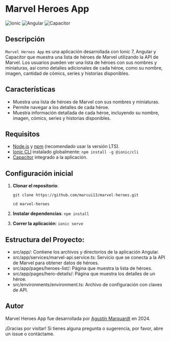 # Marvel Heroes App

![Ionic](https://img.shields.io/badge/Ionic-7-blue) ![Angular](https://img.shields.io/badge/Angular-15-red) ![Capacitor](https://img.shields.io/badge/Capacitor-6-green)

## Descripción

`Marvel Heroes App` es una aplicación desarrollada con Ionic 7, Angular y Capacitor que muestra una lista de héroes de Marvel utilizando la API de Marvel. Los usuarios pueden ver una lista de héroes con sus nombres y miniaturas, así como detalles adicionales de cada héroe, como su nombre, imagen, cantidad de cómics, series y historias disponibles.

## Características

- Muestra una lista de héroes de Marvel con sus nombres y miniaturas.
- Permite navegar a los detalles de cada héroe.
- Muestra información detallada de cada héroe, incluyendo su nombre, imagen, cómics, series y historias disponibles.

## Requisitos

- [Node.js](https://nodejs.org/) y [npm](https://www.npmjs.com/) (recomendado usar la versión LTS).
- [Ionic CLI](https://ionicframework.com/docs/cli) instalado globalmente: `npm install -g @ionic/cli`
- [Capacitor](https://capacitorjs.com/) integrado a la aplicación.

## Configuración inicial

1. **Clonar el repositorio**:
   ```
   git clone https://github.com/marcui13/marvel-heroes.git
   
   cd marvel-heroes
   ```
2. **Instalar dependencias**:
  `npm install`
  
3. **Correr la aplicación**:
  `ionic serve`
## **Estructura del Proyecto**:
- src/app/: Contiene los archivos y directorios de la aplicación Angular.
- src/app/services/marvel-api.service.ts: Servicio que se conecta a la API de Marvel para obtener datos de héroes.
- src/app/pages/heroes-list/: Página que muestra la lista de héroes.
- src/app/pages/hero-details/: Página que muestra los detalles de un héroe.
- src/environments/environment.ts: Archivo de configuración con claves de API.

## Autor
Marvel Heroes App fue desarrollada por [Agustín Marquardt](https://www.linkedin.com/in/agust%C3%ADn-marquardt-0015611b3/) en 2024.

¡Gracias por visitar! Si tienes alguna pregunta o sugerencia, por favor, abre un issue o contáctame.
